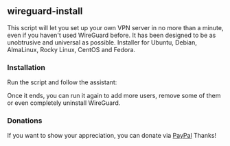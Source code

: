 ## wireguard-install
This script will let you set up your own VPN server in no more than a minute, even if you haven't used WireGuard before. It has been designed to be as unobtrusive and universal as possible.
Installer for Ubuntu, Debian, AlmaLinux, Rocky Linux, CentOS and Fedora.

### Installation
Run the script and follow the assistant:


Once it ends, you can run it again to add more users, remove some of them or even completely uninstall WireGuard.

### Donations
If you want to show your appreciation, you can donate via [PayPal](https://www.paypal.com/cgi-bin/webscr?cmd=_s-xclick&hosted_button_id=VBAYDL34Z7J6L)
Thanks!
